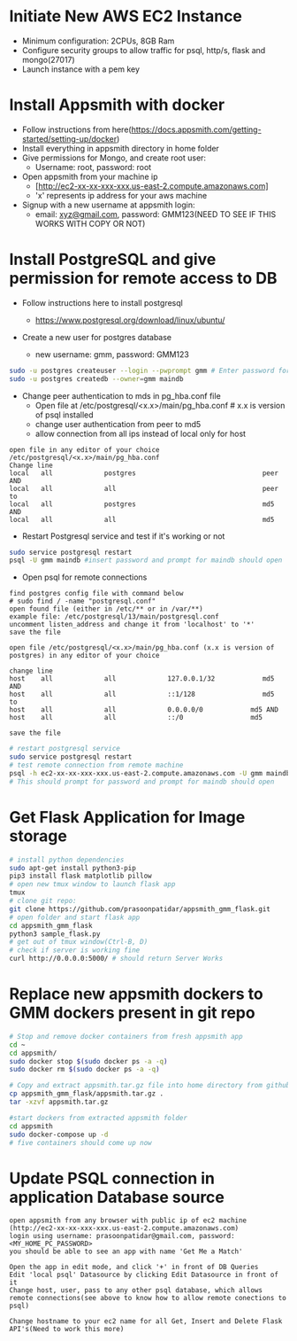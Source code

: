 # Initiate New AWS EC2 Instance

- Minimum configuration: 2CPUs, 8GB Ram
- Configure security groups to allow traffic for psql, http/s, flask and mongo(27017)
- Launch instance with a pem key

# Install Appsmith with docker
- Follow instructions from here(https://docs.appsmith.com/getting-started/setting-up/docker)
- Install everything in appsmith directory in home folder
- Give permissions for Mongo, and create root user:
    - Username: root, password: root
- Open appsmith from your machine ip
    - [http://ec2-xx-xx-xxx-xxx.us-east-2.compute.amazonaws.com]
    - 'x' represents ip address for your aws machine
- Signup with a new username at appsmith login:
    - email: xyz@gmail.com, password: GMM123(NEED TO SEE IF THIS WORKS WITH COPY OR NOT)

# Install PostgreSQL and give permission for remote access to DB

- Follow instructions here to install postgresql
    - https://www.postgresql.org/download/linux/ubuntu/

- Create a new user for postgres database
    - new username: gmm, password: GMM123
```bash
sudo -u postgres createuser --login --pwprompt gmm # Enter password for new role(GMM123)
sudo -u postgres createdb --owner=gmm maindb
```
- Change peer authentication to mds in pg_hba.conf file
    - Open file at /etc/postgresql/<x.x>/main/pg_hba.conf # x.x is version of psql installed
    - change user authentication from peer to md5
    - allow connection from all ips instead of local only for host
```text
open file in any editor of your choice
/etc/postgresql/<x.x>/main/pg_hba.conf
Change line
local   all             postgres                                peer AND
local   all             all                                     peer
to
local   all             postgres                                md5 AND
local   all             all                                     md5
```
- Restart Postgresql service and test if it's working or not
```bash
sudo service postgresql restart
psql -U gmm maindb #insert password and prompt for maindb should open
```

- Open psql for remote connections
```text
find postgres config file with command below
# sudo find / -name "postgresql.conf"
open found file (either in /etc/** or in /var/**)
example file: /etc/postgresql/13/main/postgresql.conf
uncomment listen_address and change it from 'localhost' to '*'
save the file

open file /etc/postgresql/<x.x>/main/pg_hba.conf (x.x is version of postgres) in any editor of your choice

change line
host    all             all             127.0.0.1/32            md5 AND
host    all             all             ::1/128                 md5
to
host    all             all             0.0.0.0/0            md5 AND
host    all             all             ::/0                 md5

save the file
```
```bash
# restart postgresql service
sudo service postgresql restart
# test remote connection from remote machine
psql -h ec2-xx-xx-xxx-xxx.us-east-2.compute.amazonaws.com -U gmm maindb -p 5432
# This should prompt for password and prompt for maindb should open
```

# Get Flask Application for Image storage
```bash
# install python dependencies
sudo apt-get install python3-pip
pip3 install flask matplotlib pillow
# open new tmux window to launch flask app
tmux
# clone git repo:
git clone https://github.com/prasoonpatidar/appsmith_gmm_flask.git
# open folder and start flask app
cd appsmith_gmm_flask
python3 sample_flask.py
# get out of tmux window(Ctrl-B, D)
# check if server is working fine
curl http://0.0.0.0:5000/ # should return Server Works
```

# Replace new appsmith dockers to GMM dockers present in git repo
```bash
# Stop and remove docker containers from fresh appsmith app
cd ~
cd appsmith/
sudo docker stop $(sudo docker ps -a -q)
sudo docker rm $(sudo docker ps -a -q)

# Copy and extract appsmith.tar.gz file into home directory from github repo
cp appsmith_gmm_flask/appsmith.tar.gz .
tar -xzvf appsmith.tar.gz

#start dockers from extracted appsmith folder
cd appsmith
sudo docker-compose up -d
# five containers should come up now
```

# Update PSQL connection in application Database source
```text
open appsmith from any browser with public ip of ec2 machine (http://ec2-xx-xx-xxx-xxx.us-east-2.compute.amazonaws.com)
login using username: prasoonpatidar@gmail.com, password: <MY_HOME_PC_PASSWORD>
you should be able to see an app with name 'Get Me a Match'

Open the app in edit mode, and click '+' in front of DB Queries
Edit 'local psql' Datasource by clicking Edit Datasource in front of it
Change host, user, pass to any other psql database, which allows remote connections(see above to know how to allow remote conections to psql)

Change hostname to your ec2 name for all Get, Insert and Delete Flask API's(Need to work this more)
```

